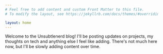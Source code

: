 ```yaml
---
# Feel free to add content and custom Front Matter to this file.
# To modify the layout, see https://jekyllrb.com/docs/themes/#overriding-theme-defaults

layout: home
---
```


Welcome to the Unsubtlenerd blog! I'll be posting updates on projects, my thoughts on tech and anything else I feel like adding.
There's not much here now, but I'll be slowly adding content over time.